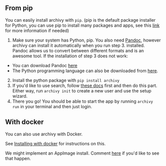 
## From pip

You can easily install archivy with `pip`. (pip  is the default package installer for Python, you can use pip to install many packages and apps, see this [link](https://pypi.org/project/pip/) for more information if needed)


1. Make sure your system has Python, pip. You also need [Pandoc](https://pandoc.org), however archivy can install it automatically when you run step 3. installed. Pandoc allows us to convert between different formats and is an awesome tool. If the installation of step 3 does not work:
  - You can download Pandoc [here](https://pandoc.org/installing.html)
  - The Python programming language can also be downloaded from [here](https://www.python.org/downloads/).
2. Install the python package with `pip install archivy`
3. If you'd like to use search, follow [these docs](setup-search.md) first and then do this part. Either way, run `archivy init` to create a new user and use the setup wizard.
4. There you go! You should be able to start the app by running `archivy run` in your terminal and then just login.

## With docker

You can also use archivy with Docker. 

See [Installing with docker](docker.md) for instructions on this.

We might implement an AppImage install. Comment [here](https://github.com/archivy/archivy/issues/44) if you'd like to see that happen.
